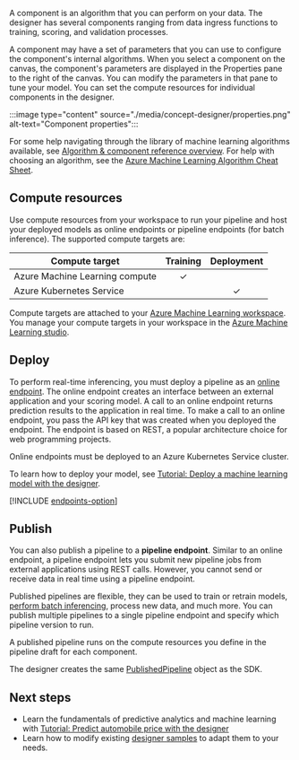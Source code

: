 A component is an algorithm that you can perform on your data. The designer has several components ranging from data ingress functions to training, scoring, and validation processes.

A component may have a set of parameters that you can use to configure the component's internal algorithms. When you select a component on the canvas, the component's parameters are displayed in the Properties pane to the right of the canvas. You can modify the parameters in that pane to tune your model. You can set the compute resources for individual components in the designer. 

:::image type="content" source="./media/concept-designer/properties.png" alt-text="Component properties":::


For some help navigating through the library of machine learning algorithms available, see [Algorithm & component reference overview](component-reference/component-reference.md). For help with choosing an algorithm, see the [Azure Machine Learning Algorithm Cheat Sheet](algorithm-cheat-sheet.md).

## <a name="compute"></a> Compute resources

Use compute resources from your workspace to run your pipeline and host your deployed models as online endpoints or pipeline endpoints (for batch inference). The supported compute targets are:

| Compute target | Training | Deployment |
| ---- |:----:|:----:|
| Azure Machine Learning compute | ✓ | |
| Azure Kubernetes Service | | ✓ |

Compute targets are attached to your [Azure Machine Learning workspace](concept-workspace.md). You manage your compute targets in your workspace in the [Azure Machine Learning studio](https://ml.azure.com).

## Deploy

To perform real-time inferencing, you must deploy a pipeline as an [online endpoint](concept-endpoints.md#what-are-online-endpoints). The online endpoint creates an interface between an external application and your scoring model. A call to an online endpoint returns prediction results to the application in real time. To make a call to an online endpoint, you pass the API key that was created when you deployed the endpoint. The endpoint is based on REST, a popular architecture choice for web programming projects.

Online endpoints must be deployed to an Azure Kubernetes Service cluster.

To learn how to deploy your model, see [Tutorial: Deploy a machine learning model with the designer](tutorial-designer-automobile-price-deploy.md).

[!INCLUDE [endpoints-option](../../includes/machine-learning-endpoints-preview-note.md)]

## Publish

You can also publish a pipeline to a **pipeline endpoint**. Similar to an online endpoint, a pipeline endpoint lets you submit new pipeline jobs from external applications using REST calls. However, you cannot send or receive data in real time using a pipeline endpoint.

Published pipelines are flexible, they can be used to train or retrain models, [perform batch inferencing](how-to-run-batch-predictions-designer.md), process new data, and much more. You can publish multiple pipelines to a single pipeline endpoint and specify which pipeline version to run.

A published pipeline runs on the compute resources you define in the pipeline draft for each component.

The designer creates the same [PublishedPipeline](/python/api/azureml-pipeline-core/azureml.pipeline.core.graph.publishedpipeline) object as the SDK.

## Next steps

* Learn the fundamentals of predictive analytics and machine learning with [Tutorial: Predict automobile price with the designer](tutorial-designer-automobile-price-train-score.md)
* Learn how to modify existing [designer samples](samples-designer.md) to adapt them to your needs.
